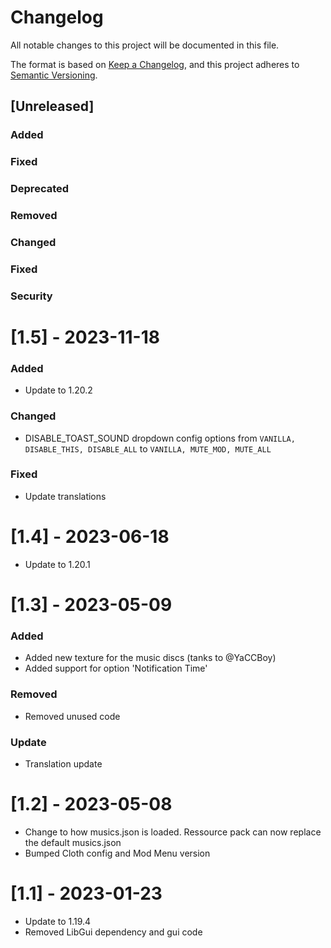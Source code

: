 # Changelog

All notable changes to this project will be documented in this file.

The format is based on [Keep a Changelog](https://keepachangelog.com/en/1.0.0/),
and this project adheres to [Semantic Versioning](https://semver.org/spec/v2.0.0.html).

## [Unreleased]

### Added

### Fixed

### Deprecated

### Removed

### Changed

### Fixed

### Security

# [1.5] - 2023-11-18

### Added

- Update to 1.20.2

### Changed

- DISABLE_TOAST_SOUND dropdown config options from `VANILLA, DISABLE_THIS, DISABLE_ALL` to `VANILLA, MUTE_MOD, MUTE_ALL`

### Fixed

- Update translations

# [1.4] - 2023-06-18

- Update to 1.20.1

# [1.3] - 2023-05-09

### Added

- Added new texture for the music discs (tanks to @YaCCBoy)
- Added support for option 'Notification Time'

### Removed

- Removed unused code

### Update

- Translation update

# [1.2] - 2023-05-08

- Change to how musics.json is loaded. Ressource pack can now replace the default musics.json
- Bumped Cloth config and Mod Menu version

# [1.1] - 2023-01-23

- Update to 1.19.4
- Removed LibGui dependency and gui code